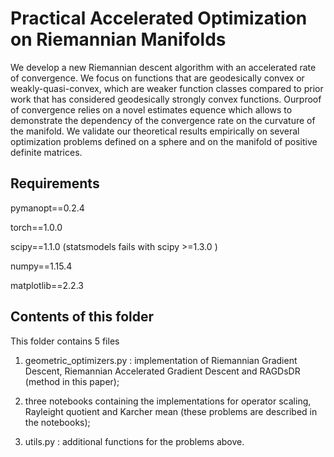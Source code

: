 # Practical Accelerated Optimization on Riemannian Manifolds

We develop a new Riemannian descent algorithm with an accelerated rate of convergence.  We focus on functions that are geodesically convex or weakly-quasi-convex, which are weaker function classes compared to prior work that has considered geodesically strongly convex functions. Ourproof of convergence relies on a novel estimates equence which allows to demonstrate the dependency of the convergence rate on the curvature of the manifold. We validate our theoretical results empirically on several optimization problems defined on a sphere and on the manifold of positive definite matrices.

## Requirements
pymanopt==0.2.4

torch==1.0.0

scipy==1.1.0 (statsmodels fails with scipy >=1.3.0 )

numpy==1.15.4

matplotlib==2.2.3


## Contents of this folder
This folder contains 5 files

1) geometric_optimizers.py : implementation of Riemannian Gradient Descent, Riemannian Accelerated Gradient Descent and RAGDsDR (method in this paper);

2) three notebooks containing the implementations for operator scaling, Rayleight quotient and Karcher mean (these problems are described in the notebooks); 

2) utils.py : additional functions for the problems above.

